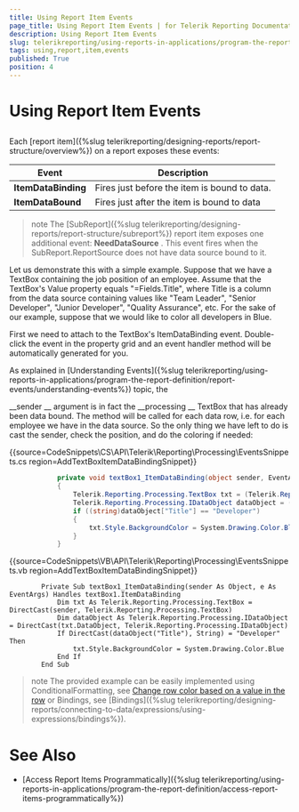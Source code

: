 ```yaml
---
title: Using Report Item Events
page_title: Using Report Item Events | for Telerik Reporting Documentation
description: Using Report Item Events
slug: telerikreporting/using-reports-in-applications/program-the-report-definition/report-events/using-report-item-events
tags: using,report,item,events
published: True
position: 4
---
```


# Using Report Item Events



## 

Each 
[report item]({%slug telerikreporting/designing-reports/report-structure/overview%})
 on a report exposes these events:
        





| Event | Description |
| ------ | ------ |
| __ItemDataBinding__ |Fires just before the item is bound to data.|
| __ItemDataBound__ |Fires just after the item is bound to data|




>note The [SubReport]({%slug telerikreporting/designing-reports/report-structure/subreport%}) report item exposes one additional event:             __NeedDataSource__ . This event fires when the SubReport.ReportSource does not have data source bound to it.          


Let us demonstrate this with a simple example. Suppose that we have a TextBox containing the job position of an employee.
          Assume that the TextBox's Value property equals "=Fields.Title", where Title is a column from the data source containing values like 
          "Team Leader", "Senior Developer", "Junior Developer", "Quality Assurance", etc. For the sake of our example, suppose that we would 
          like to color all developers in Blue.


First we need to attach to the TextBox's ItemDataBinding event. Double-click the event in the property grid
          and an event handler method will be automatically generated for you.
        


As explained in 
[Understanding Events]({%slug telerikreporting/using-reports-in-applications/program-the-report-definition/report-events/understanding-events%})
 topic, the
          
__sender
__ argument is in fact the 
__processing
__ TextBox that
          has already been data bound. The method will be called for each data row, i.e. for each employee we have in the
          data source. So the only thing we have left to do is cast the sender, check the position, and do the coloring if
          needed:
        


{{source=CodeSnippets\CS\API\Telerik\Reporting\Processing\EventsSnippets.cs region=AddTextBoxItemDataBindingSnippet}}
````C#
	        private void textBox1_ItemDataBinding(object sender, EventArgs e)
	        {
	            Telerik.Reporting.Processing.TextBox txt = (Telerik.Reporting.Processing.TextBox)sender;
	            Telerik.Reporting.Processing.IDataObject dataObject = (Telerik.Reporting.Processing.IDataObject)txt.DataObject;
	            if ((string)dataObject["Title"] == "Developer")
	            {
	                txt.Style.BackgroundColor = System.Drawing.Color.Blue;
	            }
	        }
````




{{source=CodeSnippets\VB\API\Telerik\Reporting\Processing\EventsSnippets.vb region=AddTextBoxItemDataBindingSnippet}}
````VB
	    Private Sub textBox1_ItemDataBinding(sender As Object, e As EventArgs) Handles textBox1.ItemDataBinding
	        Dim txt As Telerik.Reporting.Processing.TextBox = DirectCast(sender, Telerik.Reporting.Processing.TextBox)
	        Dim dataObject As Telerik.Reporting.Processing.IDataObject = DirectCast(txt.DataObject, Telerik.Reporting.Processing.IDataObject)
	        If DirectCast(dataObject("Title"), String) = "Developer" Then
	            txt.Style.BackgroundColor = System.Drawing.Color.Blue
	        End If
	    End Sub
````




>note The provided example can be easily implemented using ConditionalFormatting, see            [Change row color based on a value in the row](https://docs.telerik.com/reporting/knowledge-base/change-row-color-based-on-value)            or Bindings, see [Bindings]({%slug telerikreporting/designing-reports/connecting-to-data/expressions/using-expressions/bindings%}).          


# See Also


 * [Access Report Items Programmatically]({%slug telerikreporting/using-reports-in-applications/program-the-report-definition/access-report-items-programmatically%})

